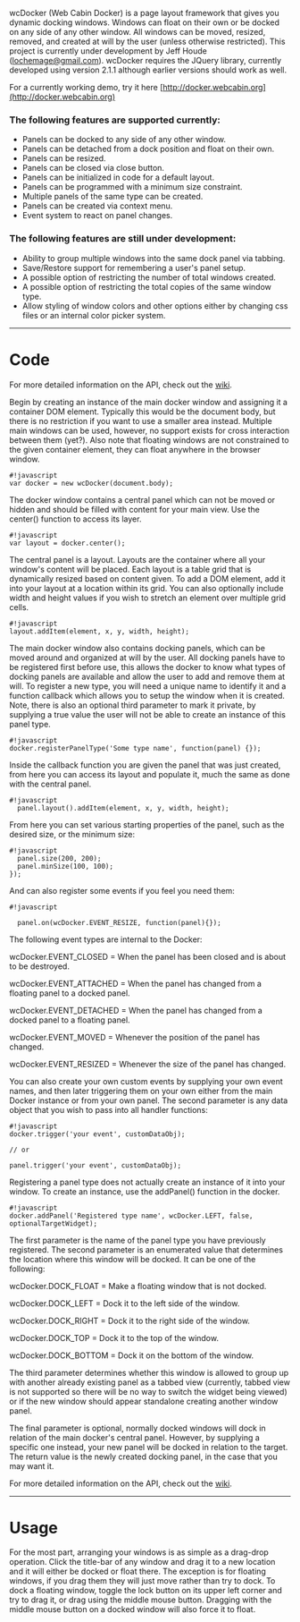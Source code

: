 wcDocker (Web Cabin Docker) is a page layout framework that gives you dynamic docking windows.  Windows can float on their own or be docked on any side of any other window.  All windows can be moved, resized, removed, and created at will by the user (unless otherwise restricted).  This project is currently under development by Jeff Houde (lochemage@gmail.com).  wcDocker requires the JQuery library, currently developed using version 2.1.1 although earlier versions should work as well.

For a currently working demo, try it here [http://docker.webcabin.org](http://docker.webcabin.org)

### The following features are supported currently: ###

* Panels can be docked to any side of any other window.
* Panels can be detached from a dock position and float on their own.
* Panels can be resized.
* Panels can be closed via close button.
* Panels can be initialized in code for a default layout.
* Panels can be programmed with a minimum size constraint.
* Multiple panels of the same type can be created.
* Panels can be created via context menu.
* Event system to react on panel changes.

### The following features are still under development: ###

* Ability to group multiple windows into the same dock panel via tabbing.
* Save/Restore support for remembering a user's panel setup.
* A possible option of restricting the number of total windows created.
* A possible option of restricting the total copies of the same window type.
* Allow styling of window colors and other options either by changing css files or an internal color picker system.

****

# Code #

For more detailed information on the API, check out the [wiki](https://bitbucket.org/WebCabin/wcdocker/wiki/Home).

Begin by creating an instance of the main docker window and assigning it a container DOM element.
Typically this would be the document body, but there is no restriction if you want to use a
smaller area instead.  Multiple main windows can be used, however, no support exists for
cross interaction between them (yet?).  Also note that floating windows are not constrained to
the given container element, they can float anywhere in the browser window.
```
#!javascript
var docker = new wcDocker(document.body);
```
The docker window contains a central panel which can not be moved or hidden and should be
filled with content for your main view.  Use the center() function to access its layer.

```
#!javascript
var layout = docker.center();
```
The central panel is a layout.  Layouts are the container where all your window's content will be placed.
Each layout is a table grid that is dynamically resized based on content given. To add a DOM element,
add it into your layout at a location within its grid. You can also optionally include width and height values
if you wish to stretch an element over multiple grid cells.
```
#!javascript
layout.addItem(element, x, y, width, height);
```
The main docker window also contains docking panels, which can be moved around and organized at will by the user.
All docking panels have to be registered first before use, this allows the docker to know what types
of docking panels are available and allow the user to add and remove them at will.  To register a new type,
you will need a unique name to identify it and a function callback which allows you to setup the window
when it is created.  Note, there is also an optional third parameter to mark it private, by supplying a true value the user will not be able to create an instance of this panel type.
```
#!javascript
docker.registerPanelType('Some type name', function(panel) {});
```
Inside the callback function you are given the panel that was just created, from here you can
access its layout and populate it, much the same as done with the central panel.
```
#!javascript
  panel.layout().addItem(element, x, y, width, height);
```
From here you can set various starting properties of the panel, such as
the desired size, or the minimum size:
```
#!javascript
  panel.size(200, 200);
  panel.minSize(100, 100);
});
```
And can also register some events if you feel you need them:

```
#!javascript

  panel.on(wcDocker.EVENT_RESIZE, function(panel){});
```
The following event types are internal to the Docker:

wcDocker.EVENT_CLOSED   = When the panel has been closed and is about to be destroyed.

wcDocker.EVENT_ATTACHED = When the panel has changed from a floating panel to a docked panel.

wcDocker.EVENT_DETACHED = When the panel has changed from a docked panel to a floating panel.

wcDocker.EVENT_MOVED    = Whenever the position of the panel has changed.

wcDocker.EVENT_RESIZED  = Whenever the size of the panel has changed.

You can also create your own custom events by supplying your own event names, and then later triggering
them on your own either from the main Docker instance or from your own panel.  The second parameter is
any data object that you wish to pass into all handler functions:
```
#!javascript
docker.trigger('your event', customDataObj);

// or

panel.trigger('your event', customDataObj);
```

Registering a panel type does not actually create an instance of it into your window.  To create an instance,
use the addPanel() function in the docker.
```
#!javascript
docker.addPanel('Registered type name', wcDocker.LEFT, false, optionalTargetWidget);
```
The first parameter is the name of the panel type you have previously registered.
The second parameter is an enumerated value that determines the location where this window will be docked.
It can be one of the following:

wcDocker.DOCK_FLOAT    = Make a floating window that is not docked.

wcDocker.DOCK_LEFT     = Dock it to the left side of the window.

wcDocker.DOCK_RIGHT    = Dock it to the right side of the window.

wcDocker.DOCK_TOP      = Dock it to the top of the window.

wcDocker.DOCK_BOTTOM   = Dock it on the bottom of the window.

The third parameter determines whether this window is allowed to group up with another already existing panel
as a tabbed view (currently, tabbed view is not supported so there will be no way to switch the widget
being viewed) or if the new window should appear standalone creating another window panel.

The final parameter is optional, normally docked windows will dock in relation of the main docker's central
panel. However, by supplying a specific one instead, your new panel will be docked in relation to the target.
The return value is the newly created docking panel, in the case that you may want it.

For more detailed information on the API, check out the [wiki](https://bitbucket.org/WebCabin/wcdocker/wiki/Home).

****

# Usage #

For the most part, arranging your windows is as simple as a drag-drop operation.  Click the title-bar of any window and drag it to a new location and it will either be docked or float there.  The exception is for floating windows, if you drag them they will just move rather than try to dock.  To dock a floating window, toggle the lock button on its upper left corner and try to drag it, or drag using the middle mouse button.  Dragging with the middle mouse button on a docked window will also force it to float.
